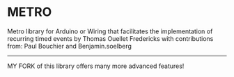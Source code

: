 METRO
=====================

Metro library for Arduino or Wiring that facilitates the implementation of recurring timed events
by Thomas Ouellet Fredericks
with contributions from: Paul Bouchier and Benjamin.soelberg

-------------

MY FORK of this library offers many more advanced features!
